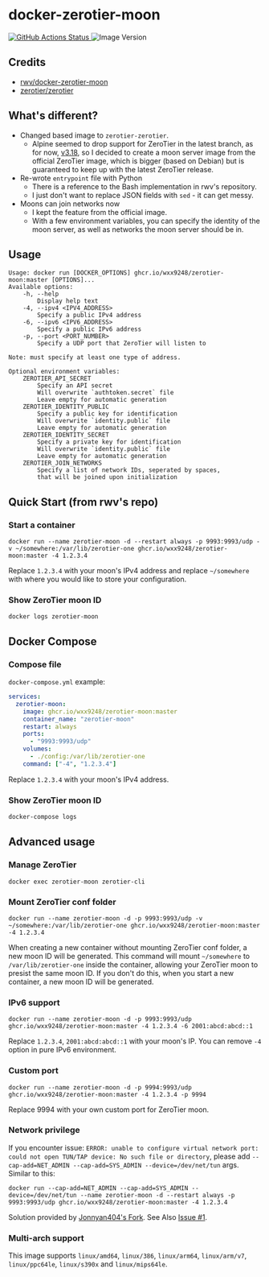# docker-zerotier-moon
<a href="https://github.com/wxx9248/docker-zerotier-moon/actions">
    <img
        src="https://img.shields.io/github/actions/workflow/status/wxx9248/docker-zerotier-moon/build.yaml?branch=master"
        alt="GitHub Actions Status" />
</a>
<img src="https://img.shields.io/docker/v/zerotier/zerotier?sort=semver" alt="Image Version" />

## Credits
* [rwv/docker-zerotier-moon](https://github.com/rwv/docker-zerotier-moon)
* [zerotier/zerotier](https://github.com/zerotier/ZeroTierOne)

## What's different?
* Changed based image to `zerotier-zerotier`.
    * Alpine seemed to drop support for ZeroTier in the latest branch,
    as for now, [v3.18](https://pkgs.alpinelinux.org/packages?name=zerotier-one&branch=v3.18),
    so I decided to create a moon server image from the official ZeroTier image,
    which is bigger (based on Debian) but is guaranteed to keep up with the latest ZeroTier release.
* Re-wrote `entrypoint` file with Python
    * There is a reference to the Bash implementation in rwv's repository.
    * I just don't want to replace JSON fields with `sed` - it can get messy.
* Moons can join networks now
    * I kept the feature from the official image.
    * With a few environment variables, you can specify the identity of the moon server,
    as well as networks the moon server should be in.

## Usage
```
Usage: docker run [DOCKER_OPTIONS] ghcr.io/wxx9248/zerotier-moon:master [OPTIONS]...
Available options:
    -h, --help
        Display help text
    -4, --ipv4 <IPV4_ADDRESS>
        Specify a public IPv4 address
    -6, --ipv6 <IPV6_ADDRESS>
        Specify a public IPv6 address
    -p, --port <PORT_NUMBER>
        Specify a UDP port that ZeroTier will listen to

Note: must specify at least one type of address.

Optional environment variables:
    ZEROTIER_API_SECRET
        Specify an API secret
        Will overwrite `authtoken.secret` file
        Leave empty for automatic generation
    ZEROTIER_IDENTITY_PUBLIC
        Specify a public key for identification
        Will overwrite `identity.public` file
        Leave empty for automatic generation
    ZEROTIER_IDENTITY_SECRET
        Specify a private key for identification
        Will overwrite `identity.public` file
        Leave empty for automatic generation
    ZEROTIER_JOIN_NETWORKS
        Specify a list of network IDs, seperated by spaces,
        that will be joined upon initialization
```

## Quick Start (from rwv's repo)
### Start a container
```
docker run --name zerotier-moon -d --restart always -p 9993:9993/udp -v ~/somewhere:/var/lib/zerotier-one ghcr.io/wxx9248/zerotier-moon:master -4 1.2.3.4
```
Replace `1.2.3.4` with your moon's IPv4 address and replace `~/somewhere` with where you would like to store your configuration.

### Show ZeroTier moon ID
```
docker logs zerotier-moon
```

## Docker Compose
### Compose file
`docker-compose.yml` example:
``` YAML
services:
  zerotier-moon:
    image: ghcr.io/wxx9248/zerotier-moon:master
    container_name: "zerotier-moon"
    restart: always
    ports:
      - "9993:9993/udp"
    volumes:
      - ./config:/var/lib/zerotier-one
    command: ["-4", "1.2.3.4"]
```
Replace `1.2.3.4` with your moon's IPv4 address.

### Show ZeroTier moon ID
``` bash
docker-compose logs
```

## Advanced usage
### Manage ZeroTier
```
docker exec zerotier-moon zerotier-cli
```

### Mount ZeroTier conf folder
```
docker run --name zerotier-moon -d -p 9993:9993/udp -v ~/somewhere:/var/lib/zerotier-one ghcr.io/wxx9248/zerotier-moon:master -4 1.2.3.4
```
When creating a new container without mounting ZeroTier conf folder, a new moon ID will be generated.
This command will mount `~/somewhere` to `/var/lib/zerotier-one` inside the container, allowing your ZeroTier moon to presist the same moon ID. If you don't do this, when you start a new container, a new moon ID will be generated.

### IPv6 support
```
docker run --name zerotier-moon -d -p 9993:9993/udp ghcr.io/wxx9248/zerotier-moon:master -4 1.2.3.4 -6 2001:abcd:abcd::1
```
Replace `1.2.3.4`, `2001:abcd:abcd::1` with your moon's IP. You can remove `-4` option in pure IPv6 environment.

### Custom port
```
docker run --name zerotier-moon -d -p 9994:9993/udp ghcr.io/wxx9248/zerotier-moon:master -4 1.2.3.4 -p 9994
```
Replace 9994 with your own custom port for ZeroTier moon.

### Network privilege
If you encounter issue: `ERROR: unable to configure virtual network port: could not open TUN/TAP device: No such file or directory`, please add `--cap-add=NET_ADMIN --cap-add=SYS_ADMIN --device=/dev/net/tun` args. Similar to this:

```
docker run --cap-add=NET_ADMIN --cap-add=SYS_ADMIN --device=/dev/net/tun --name zerotier-moon -d --restart always -p 9993:9993/udp ghcr.io/wxx9248/zerotier-moon:master -4 1.2.3.4
```
Solution provided by [Jonnyan404's Fork](https://github.com/Jonnyan404/docker-zerotier-moon).
See Also [Issue #1](https://github.com/rwv/docker-zerotier-moon/issues/1).

### Multi-arch support
This image supports `linux/amd64`, `linux/386`, `linux/arm64`, `linux/arm/v7`, `linux/ppc64le`, `linux/s390x` and `linux/mips64le`.
